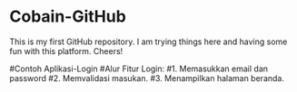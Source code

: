 # Cobain-GitHub
This is my first GitHub repository. I am trying things here and having some fun with this platform. Cheers!

#Contoh Aplikasi-Login
#Alur Fitur Login:
#1. Memasukkan email dan password
#2. Memvalidasi masukan.
#3. Menampilkan halaman beranda.
